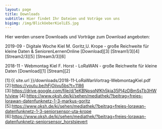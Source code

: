 ```yaml
---
layout: page
title: Downloads
subtitle: Hier findet Ihr Dateien und Voträge von uns
bigimg: /img/BlickUeberKielLES.jpg
---
```


Hier werden unsere Downloads und Vorträge zum Download angeboten:

2019-09 - Digitale Woche Kiel M. Goritz,U. Krope - große Reichweite für kleine Daten & SeniorenLernenOnline [Download][3] [Stream1/3][4] [Stream2/3][5] [Stream3/3][6]

2018-11 - Webmontag Kiel F. Horst - LoRaWAN - große Reichweite für kleine Daten [Download][1] [Stream][2]




[1]:{{ site.url }}/downloads/2018-11-LoRaWanVortrag-WebmontagKiel.pdf
[2]:https://youtu.be/hFjOiivu5bs?t=1186
[3]:https://drive.google.com/file/d/1eKBNpsqNfKh5kja35Pl4zDBmSsTb3HWh/view
[4]:https://www.oksh.de/ki/sehen/mediathek/?beitrag=freies-lorawan-datenfunknetz-1-3-markus-goritz
[5]:https://www.oksh.de/ki/sehen/mediathek/?beitrag=freies-lorawan-datenfunknetz-1-3-seniorsensor-uta-krope
[6]:https://www.oksh.de/ki/sehen/mediathek/?beitrag=freies-lorawan-datenfunknetz-seniorsensor_horstsievert
